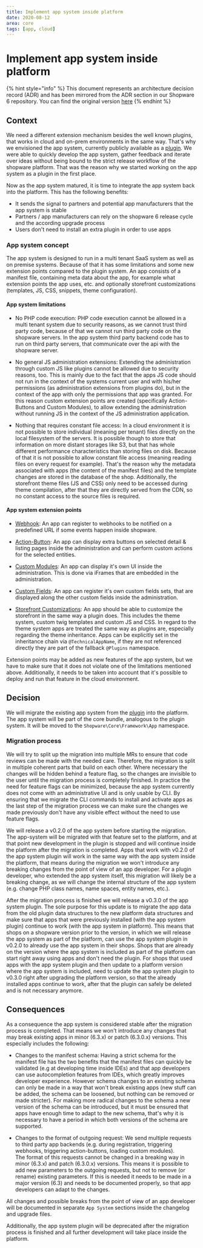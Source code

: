```yaml
---
title: Implement app system inside platform
date: 2020-08-12
area: core
tags: [app, cloud]
--- 
```


# Implement app system inside platform

{% hint style="info" %}
This document represents an architecture decision record (ADR) and has been mirrored from the ADR section in our Shopware 6 repository.
You can find the original version [here](https://github.com/shopware/platform/blob/trunk/adr/2020-08-12-implement-app-system-inside-platform.md)
{% endhint %}

## Context

We need a different extension mechanism besides the well known plugins, that works in cloud and on-prem environments in the same way.
That's why we envisioned the app system, currently publicly available as a [plugin](https://github.com/shopware/app-system).
We were able to quickly develop the app system, gather feedback and iterate over ideas without being bound to the strict release workflow of the shopware platform.
That was the reason why we started working on the app system as a plugin in the first place.

Now as the app system matured, it is time to integrate the app system back into the platform.
This has the following benefits:
* It sends the signal to partners and potential app manufacturers that the app system is stable
* Partners / app manufacturers can rely on the shopware 6 release cycle and the according upgrade process
* Users don't need to install an extra plugin in order to use apps

### App system concept

The app system is designed to run in a multi tenant SaaS system as well as on premise systems. Because of that it has some limitations and some new extension points compared to the plugin system.
An app consists of a manifest file, containing meta data about the app, for example what extension points the app uses, etc. and optionally storefront customizations (templates, JS, CSS, snippets, theme configuration).

#### App system limitations

* No PHP code execution: PHP code execution cannot be allowed in a multi tenant system due to security reasons, 
as we cannot trust third party code, because of that we cannot run third party code on the shopware servers.
In the app system third party backend code has to run on third party servers, that communicate over the api with the shopware server.

* No general JS administration extensions: Extending the administration through custom JS like plugins cannot be allowed due to security reasons, too.
This is mainly due to the fact that the apps JS code should not run in the context of the systems current user and with his/her permissions (as administration extensions from plugins do), but in the context of the app with only the permissions that app was granted.
For this reason custom extension points are created (specifically Action-Buttons and Custom Modules), to allow extending the administration without running JS in the context of the JS administration application.

* Nothing that requires constant file access: In a cloud environment it is not possible to store individual (meaning per tenant) files directly on the local filesystem of the servers. 
It is possible though to store that information on more distant storages like S3, but that has whole different performance characteristics than storing files on disk.
Because of that it is not possible to allow constant file access (meaning reading files on every request for example).
That's the reason why the metadata associated with apps (the content of the manifest files) and the template changes are stored in the database of the shop.
Additionally, the storefront theme files (JS and CSS) only need to be accessed during theme compilation, after that they are directly served from the CDN, so no constant access to the source files is required.

#### App system extension points

* [Webhook](https://docs.shopware.com/en/shopware-platform-dev-en/app-system-guide/app-base-guide?category=shopware-platform-dev-en/app-system-guide#webhooks): An app can register to webhooks to be notified on a predefined URL if some events happen inside shopware.

* [Action-Button](https://docs.shopware.com/en/shopware-platform-dev-en/app-system-guide/app-base-guide?category=shopware-platform-dev-en/app-system-guide#buttons): An app can display extra buttons on selected detail & listing pages inside the administration and can perform custom actions for the selected entities.

* [Custom Modules](https://docs.shopware.com/en/shopware-platform-dev-en/app-system-guide/app-base-guide?category=shopware-platform-dev-en/app-system-guide#create-own-module): An app can display it's own UI inside the administration. This is done via iFrames that are embedded in the administration.

* [Custom Fields](https://docs.shopware.com/en/shopware-platform-dev-en/app-system-guide/app-base-guide?category=shopware-platform-dev-en/app-system-guide#custom-fields): An app can register it's own custom fields sets, that are displayed along the other custom fields inside the administration.

* [Storefront Customizations](https://docs.shopware.com/en/shopware-platform-dev-en/app-system-guide/app-examples-and-tutorials/create-own-theme?category=shopware-platform-dev-en/app-system-guide/app-examples-and-tutorials): An app should be able to customize the storefront in the same way a plugin does. This includes the theme system, custom twig templates and custom JS and CSS.
In regard to the theme system apps are treated the same way as plugins are, especially regarding the theme inheritance. Apps can be explicitly set in the inheritance chain via `@TechnicalAppName`, if they are not referenced directly they are part of the fallback `@Plugins` namespace.

Extension points may be added as new features of the app system, but we have to make sure that it does not violate one of the limitations mentioned above. Additionally, it needs to be taken into account that it's possible to deploy and run that feature in the cloud environment.

## Decision

We will migrate the existing app system from the [plugin](https://github.com/shopware/app-system) into the platform. The app system will be part of the core bundle, analogous to the plugin system.
It will be moved to the `Shopware\Core\Framework\App` namespace.

### Migration process

We will try to split up the migration into multiple MRs to ensure that code reviews can be made with the needed care. Therefore, the migration is split in multiple coherent parts that build on each other.
Where necessary the changes will be hidden behind a feature flag, so the changes are invisible to the user until the migration process is completely finished. 
In practice the need for feature flags can be minimized, because the app system currently does not come with an administrative UI and is only usable by CLI. 
By ensuring that we migrate the CLI commands to install and activate apps as the last step of the migration process we can make sure the changes we made previously don't have any visible effect without the need to use feature flags.

We will release a v0.2.0 of the app system before starting the migration. The app-system will be migrated with that feature set to the platform, and at that point new development in the plugin is stopped and will continue inside the platform after the migration is completed.
Apps that work with v0.2.0 of the app system plugin will work in the same way with the app system inside the platform, that means during the migration we won't introduce any breaking changes from the point of view of an app developer.
For a plugin developer, who extended the app system itself, this migration will likely be a breaking change, as we will change the internal structure of the app system (e.g. change PHP class names, name spaces, entity names, etc.).

After the migration process is finished we will release a v0.3.0 of the app system plugin. The sole purpose for this update is to migrate the app data from the old plugin data structures to the new platform data structures and make sure that apps that were previously installed (with the app system plugin) continue to work (with the app system in platform). 
This means that shops on a shopware version prior to the version, in which we will release the app system as part of the platform, can use the app system plugin in v0.2.0 to already use the app system in their shops.
Shops that are already on the version where the app system is included as part of the platform can start right away using apps and don't need the plugin. 
For shops that used apps with the app system plugin and then update to a platform version where the app system is included, need to update the app system plugin to v0.3.0 right after upgrading the platform version, so that the already installed apps continue to work, after that the plugin can safely be deleted and is not necessary anymore.
 
## Consequences

As a consequence the app system is considered stable after the migration process is completed.
That means we won't introduce any changes that may break existing apps in minor (6.3.x) or patch (6.3.0.x) versions.
This especially includes the following:

* Changes to the manifest schema:
    Having a strict schema for the manifest file has the two benefits that the manifest files can quickly be validated (e.g at developing time inside IDEs) and that app developers can use autocompletion features from IDEs, which greatly improves developer experience.
    However schema changes to an existing schema can only be made in a way that won't break existing apps (new stuff can be added, the schema can be loosened, but nothing can be removed or made stricter).
    For making more radical changes to the schema a new version of the schema can be introduced, but it must be ensured that apps have enough time to adapt to the new schema, that's why it is necessary to have a period in which both versions of the schema are supported.
    
* Changes to the format of outgoing request:
    We send multiple requests to third party app backends (e.g. during registration, triggering webhooks, triggering action-buttons, loading custom modules).    
    The format of this requests cannot be changed in a breaking way in minor (6.3.x) and patch (6.3.0.x) versions. 
    This means it is possible to add new parameters to the outgoing requests, but not to remove (or rename) existing parameters.
    If this is needed it needs to be made in a major version (6.3) and needs to be documented properly, so that app developers can adapt to the changes.

All changes and possible breaks from the point of view of an app developer will be documented in separate `App System` sections inside the changelog and upgrade files.

Additionally, the app system plugin will be deprecated after the migration process is finished and all further development will take place inside the platform.
